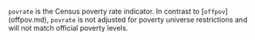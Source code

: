`povrate` is the Census poverty rate indicator. In contrast to [`offpov`] (offpov.md), `povrate` is not adjusted for poverty universe restrictions and will not match official poverty levels.
